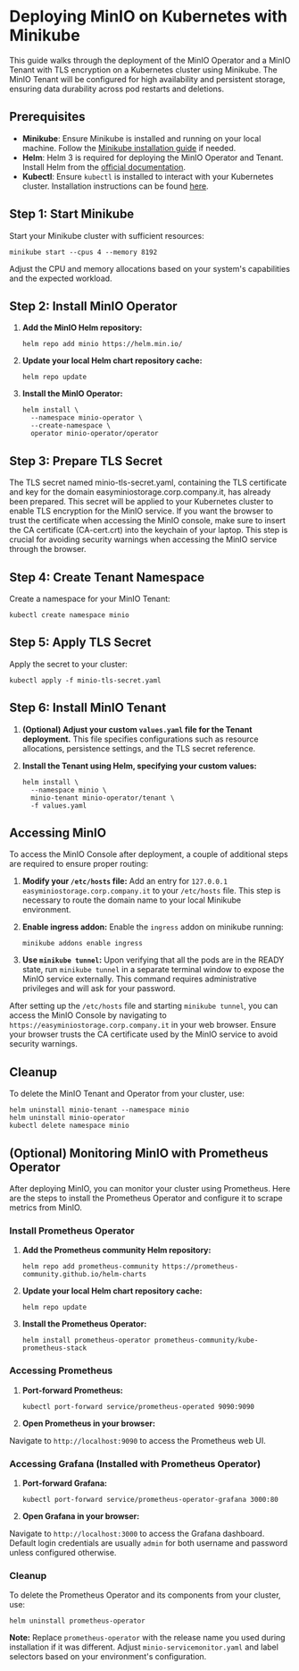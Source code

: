 # Deploying MinIO on Kubernetes with Minikube

This guide walks through the deployment of the MinIO Operator and a MinIO Tenant with TLS encryption on a Kubernetes cluster using Minikube. The MinIO Tenant will be configured for high availability and persistent storage, ensuring data durability across pod restarts and deletions.

## Prerequisites

- **Minikube**: Ensure Minikube is installed and running on your local machine. Follow the [Minikube installation guide](https://minikube.sigs.k8s.io/docs/start/) if needed.
- **Helm**: Helm 3 is required for deploying the MinIO Operator and Tenant. Install Helm from the [official documentation](https://helm.sh/docs/intro/install/).
- **Kubectl**: Ensure `kubectl` is installed to interact with your Kubernetes cluster. Installation instructions can be found [here](https://kubernetes.io/docs/tasks/tools/).

## Step 1: Start Minikube

Start your Minikube cluster with sufficient resources:

```shell
minikube start --cpus 4 --memory 8192
```

Adjust the CPU and memory allocations based on your system's capabilities and the expected workload.

## Step 2: Install MinIO Operator

1. **Add the MinIO Helm repository:**

    ```shell
    helm repo add minio https://helm.min.io/
    ```

2. **Update your local Helm chart repository cache:**

    ```shell
    helm repo update
    ```

3. **Install the MinIO Operator:**

    ```shell
    helm install \
      --namespace minio-operator \
      --create-namespace \
      operator minio-operator/operator
    ```

## Step 3: Prepare TLS Secret

The TLS secret named minio-tls-secret.yaml, containing the TLS certificate and key for the domain easyminiostorage.corp.company.it, has already been prepared. This secret will be applied to your Kubernetes cluster to enable TLS encryption for the MinIO service. If you want the browser to trust the certificate when accessing the MinIO console, make sure to insert the CA certificate (CA-cert.crt) into the keychain of your laptop. This step is crucial for avoiding security warnings when accessing the MinIO service through the browser.

## Step 4: Create Tenant Namespace

Create a namespace for your MinIO Tenant:

```shell
kubectl create namespace minio
```

## Step 5: Apply TLS Secret

Apply the secret to your cluster:

```shell
kubectl apply -f minio-tls-secret.yaml
```

## Step 6: Install MinIO Tenant

1. **(Optional) Adjust your custom `values.yaml` file for the Tenant deployment.** This file specifies configurations such as resource allocations, persistence settings, and the TLS secret reference.

2. **Install the Tenant using Helm, specifying your custom values:**

    ```shell
    helm install \
      --namespace minio \
      minio-tenant minio-operator/tenant \
      -f values.yaml
    ```


## Accessing MinIO

To access the MinIO Console after deployment, a couple of additional steps are required to ensure proper routing:

1. **Modify your `/etc/hosts` file:** Add an entry for `127.0.0.1 easyminiostorage.corp.company.it` to your `/etc/hosts` file. This step is necessary to route the domain name to your local Minikube environment.

2. **Enable ingress addon:** Enable the `ingress` addon on minikube running:
    ```shell
    minikube addons enable ingress
    ```
3. **Use `minikube tunnel`:** Upon verifying that all the pods are in the READY state, run `minikube tunnel` in a separate terminal window to expose the MinIO service externally. This command requires administrative privileges and will ask for your password.

After setting up the `/etc/hosts` file and starting `minikube tunnel`, you can access the MinIO Console by navigating to `https://easyminiostorage.corp.company.it` in your web browser. Ensure your browser trusts the CA certificate used by the MinIO service to avoid security warnings.


## Cleanup

To delete the MinIO Tenant and Operator from your cluster, use:

```shell
helm uninstall minio-tenant --namespace minio
helm uninstall minio-operator
kubectl delete namespace minio
```

## (Optional) Monitoring MinIO with Prometheus Operator

After deploying MinIO, you can monitor your cluster using Prometheus. Here are the steps to install the Prometheus Operator and configure it to scrape metrics from MinIO.

### Install Prometheus Operator

1. **Add the Prometheus community Helm repository:**

   ```shell
   helm repo add prometheus-community https://prometheus-community.github.io/helm-charts
   ```

2. **Update your local Helm chart repository cache:**

   ```shell
   helm repo update
   ```

3. **Install the Prometheus Operator:**

   ```shell
   helm install prometheus-operator prometheus-community/kube-prometheus-stack
   ```

### Accessing Prometheus

1. **Port-forward Prometheus:**

   ```shell
   kubectl port-forward service/prometheus-operated 9090:9090
   ```

2. **Open Prometheus in your browser:**

Navigate to `http://localhost:9090` to access the Prometheus web UI.

### Accessing Grafana (Installed with Prometheus Operator)

1. **Port-forward Grafana:**

   ```shell
   kubectl port-forward service/prometheus-operator-grafana 3000:80
   ```

2. **Open Grafana in your browser:**

Navigate to `http://localhost:3000` to access the Grafana dashboard. Default login credentials are usually `admin` for both username and password unless configured otherwise.

### Cleanup

To delete the Prometheus Operator and its components from your cluster, use:

```shell
helm uninstall prometheus-operator
```

**Note:** Replace `prometheus-operator` with the release name you used during installation if it was different. Adjust `minio-servicemonitor.yaml` and label selectors based on your environment's configuration.
